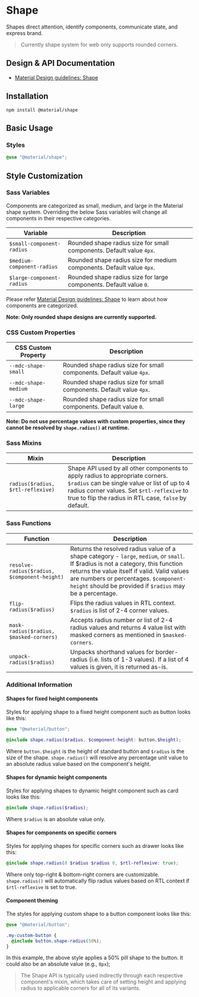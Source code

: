<!--docs:
title: "Shape"
layout: detail
section: components
excerpt: "Shapes direct attention, identify components, communicate state, and express brand."
path: /catalog/shape/
-->

# Shape

Shapes direct attention, identify components, communicate state, and express brand.

> Currently shape system for web only supports rounded corners.

## Design & API Documentation

<ul class="icon-list">
  <li class="icon-list-item icon-list-item--spec">
    <a href="https://material.io/go/design-shape">Material Design guidelines: Shape</a>
  </li>
</ul>

## Installation

```
npm install @material/shape
```

## Basic Usage

### Styles

```scss
@use "@material/shape";
```

## Style Customization

### Sass Variables

Components are categorized as small, medium, and large in the Material shape system. Overriding the below Sass variables will change all components in their respective categories.

| Variable                   | Description                                                           |
| -------------------------- | --------------------------------------------------------------------- |
| `$small-component-radius`  | Rounded shape radius size for small components. Default value `4px`.  |
| `$medium-component-radius` | Rounded shape radius size for medium components. Default value `4px`. |
| `$large-component-radius`  | Rounded shape radius size for large components. Default value `0`.    |

Please refer [Material Design guidelines: Shape](https://material.io/go/design-shape) to learn about how components are categorized.

**Note: Only rounded shape designs are currently supported.**

### CSS Custom Properties

| CSS Custom Property  | Description                                                          |
| -------------------- | -------------------------------------------------------------------- |
| `--mdc-shape-small`  | Rounded shape radius size for small components. Default value `4px`. |
| `--mdc-shape-medium` | Rounded shape radius size for small components. Default value `4px`. |
| `--mdc-shape-large`  | Rounded shape radius size for small components. Default value `0`.   |

**Note: Do not use percentage values with custom properties, since they cannot be resolved by `shape.radius()` at runtime.**

### Sass Mixins

| Mixin                             | Description                                                                                                                                                                                                                            |
| --------------------------------- | -------------------------------------------------------------------------------------------------------------------------------------------------------------------------------------------------------------------------------------- |
| `radius($radius, $rtl-reflexive)` | Shape API used by all other components to apply radius to appropriate corners. `$radius` can be single value or list of up to 4 radius corner values. Set `$rtl-reflexive` to true to flip the radius in RTL case, `false` by default. |

### Sass Functions

| Function                                     | Description                                                                                                                                                                                                                                                                              |
| -------------------------------------------- | ---------------------------------------------------------------------------------------------------------------------------------------------------------------------------------------------------------------------------------------------------------------------------------------- |
| `resolve-radius($radius, $component-height)` | Returns the resolved radius value of a shape category - `large`, `medium`, or `small`. If \$radius is not a category, this function returns the value itself if valid. Valid values are numbers or percentages. `$component-height` should be provided if `$radius` may be a percentage. |
| `flip-radius($radius)`                       | Flips the radius values in RTL context. `$radius` is list of 2-4 corner values.                                                                                                                                                                                                          |
| `mask-radius($radius, $masked-corners)`      | Accepts radius number or list of 2-4 radius values and returns 4 value list with masked corners as mentioned in `$masked-corners`.                                                                                                                                                       |
| `unpack-radius($radius)`                     | Unpacks shorthand values for border-radius (i.e. lists of 1-3 values). If a list of 4 values is given, it is returned as-is.                                                                                                                                                             |

### Additional Information

#### Shapes for fixed height components

Styles for applying shape to a fixed height component such as button looks like this:

```scss
@use "@material/button";

@include shape.radius($radius, $component-height: button.$height);
```

Where `button.$height` is the height of standard button and `$radius` is the size of the shape. `shape.radius()` will resolve any percentage unit value to an absolute radius value based on the component's height.

#### Shapes for dynamic height components

Styles for applying shapes to dynamic height component such as card looks like this:

```scss
@include shape.radius($radius);
```

Where `$radius` is an absolute value only.

#### Shapes for components on specific corners

Styles for applying shapes for specific corners such as drawer looks like this:

```scss
@include shape.radius(0 $radius $radius 0, $rtl-reflexive: true);
```

Where only top-right & bottom-right corners are customizable. `shape.radius()` will automatically flip radius values based on RTL context if `$rtl-reflexive` is set to true.

#### Component theming

The styles for applying custom shape to a button component looks like this:

```scss
@use "@material/button";

.my-custom-button {
  @include button.shape-radius(50%);
}
```

In this example, the above style applies a 50% pill shape to the button. It could also be an absolute value (e.g., `8px`);

> The Shape API is typically used indirectly through each respective component's mixin, which takes care of setting height and applying radius to applicable corners for all of its variants.
